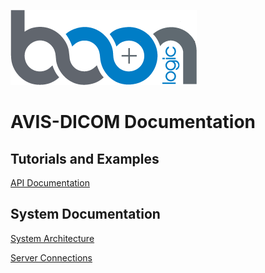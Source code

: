 ![Boon Logic](images/BoonLogic.png)
# AVIS-DICOM Documentation

## Tutorials and Examples

[API Documentation](docs/api_docs.md)

## System Documentation

[System Architecture](docs/system_architecture.md)

[Server Connections](docs/server_connections.md)
